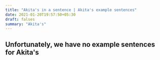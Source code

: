 ```yaml
---
title: "Akita's in a sentence | Akita's example sentences"
date: 2021-01-20T19:57:50+05:30
draft: falses
summary: "Akita's"
---
```

## Unfortunately, we have no example sentences for Akita's                 
